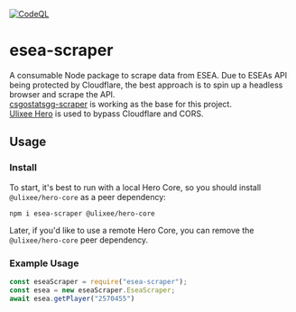[![CodeQL](https://github.com/Apina-32/esea-scraper/actions/workflows/codeql.yml/badge.svg)](https://github.com/Apina-32/esea-scraper/actions/workflows/codeql.yml)
# esea-scraper

A consumable Node package to scrape data from ESEA.
Due to ESEAs API being protected by Cloudflare, the best approach is to spin up a headless 
browser and scrape the API.  
[csgostatsgg-scraper](https://www.npmjs.com/package/csgostatsgg-scraper) is working as the base for this project.  
[Ulixee Hero](https://ulixee.org/docs/hero) is used to bypass Cloudflare and CORS.

## Usage

### Install

To start, it's best to run with a local Hero Core, so you should install `@ulixee/hero-core` as a peer dependency:

```shell
npm i esea-scraper @ulixee/hero-core
```

Later, if you'd like to use a remote Hero Core, you can remove the `@ulixee/hero-core` peer dependency.

### Example Usage

```js
const eseaScraper = require("esea-scraper");
const esea = new eseaScraper.EseaScraper;
await esea.getPlayer("2570455")
```
